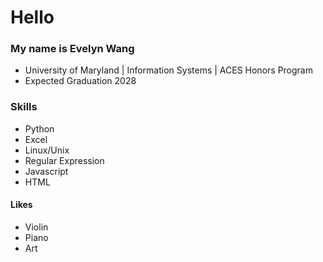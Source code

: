 # Hello

### My name is Evelyn Wang 
- University of Maryland | Information Systems | ACES Honors Program <br>
- Expected Graduation 2028 <br>

 ### Skills
 - Python <br>
 - Excel <br>
 - Linux/Unix <br>
 - Regular Expression <br>
 - Javascript <br>
 - HTML <br>

  #### Likes
- Violin <br>
- Piano <br>
- Art <br>

